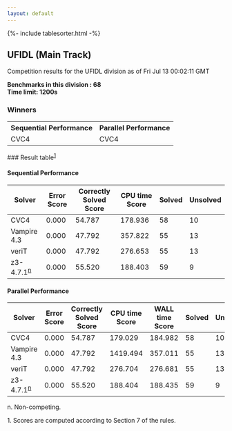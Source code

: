 ```yaml
---
layout: default
---
```

{%- include tablesorter.html -%}

##  UFIDL (Main Track)

Competition results for the UFIDL division as of Fri Jul 13 00:02:11 GMT

**Benchmarks in this division : 68  
Time limit: 1200s** 

### Winners
<table class="result">
<tr><th class="center">Sequential Performance</th><th class="center">Parallel Performance</th></tr>
<tr class="center"><td>CVC4</td><td>CVC4</td></tr></table>
### Result table<sup><a href="#fn1">1</a></sup>

#### Sequential Performance

<table id="sequential" class="result sorted">
<thead><tr class="center">
  <th>Solver</th>
  <th>Error Score</th>
  <th>Correctly Solved Score</th>
  <th>CPU time Score</th>
  <th>Solved</th>
  <th>Unsolved</th>
</tr></thead><tr>
  <td>CVC4</td>
  <td>0.000</td>
  <td>54.787</td>
  <td>178.936</td>
<td>58</td>
<td>10</td>
</tr><tr>
  <td>Vampire 4.3</td>
  <td>0.000</td>
  <td>47.792</td>
  <td>357.822</td>
<td>55</td>
<td>13</td>
</tr><tr>
  <td>veriT</td>
  <td>0.000</td>
  <td>47.792</td>
  <td>276.653</td>
<td>55</td>
<td>13</td>
</tr><tr>
  <td>z3-4.7.1<SUP><a href="#fn">n</a></SUP></td>
  <td>0.000</td>
  <td>55.520</td>
  <td>188.403</td>
<td>59</td>
<td>9</td>
</tr></table>

#### Parallel Performance

<table id="parallel" class="result sorted">
<thead><tr class="center">
  <th>Solver</th>
  <th>Error Score</th>
  <th>Correctly Solved Score</th>
  <th>CPU time Score</th>
  <th>WALL time Score</th>
  <th>Solved</th>
  <th>Unsolved</th>
</tr></thead><tr>
  <td>CVC4</td>
<td>0.000</td><td>54.787</td><td>179.029</td><td>184.982</td><td>58</td><td>10</td></tr><tr>
  <td>Vampire 4.3</td>
<td>0.000</td><td>47.792</td><td>1419.494</td><td>357.011</td><td>55</td><td>13</td></tr><tr>
  <td>veriT</td>
<td>0.000</td><td>47.792</td><td>276.704</td><td>276.681</td><td>55</td><td>13</td></tr><tr>
  <td>z3-4.7.1<SUP><a href="#fn">n</a></SUP></td>
<td>0.000</td><td>55.520</td><td>188.404</td><td>188.435</td><td>59</td><td>9</td></tr></table>
 <span id="fn"> n. Non-competing. </span>

 <span id="fn1"> 1. Scores are computed according to Section 7 of the rules. </span>


